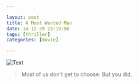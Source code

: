 ```yaml
---

layout: post
title: A Most Wanted Man
date: 14-12-29 23:19:56
tags: [thriller]
categories: [movie]

---
```


![Text]({{site.url}}/assets/blog_img/2014-12-29-a-most-wanted-man/A.Most.Wanted.M%5B01_40_03%5D%5B20141230-013142-2%5D.PNG)

> Most of us don't get to choose. But you did.